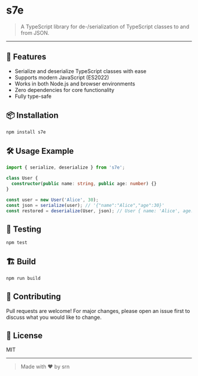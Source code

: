 # s7e

> A TypeScript library for de-/serialization of TypeScript classes to and from JSON.

---

## 🚀 Features
- Serialize and deserialize TypeScript classes with ease
- Supports modern JavaScript (ES2022)
- Works in both Node.js and browser environments
- Zero dependencies for core functionality
- Fully type-safe

## 📦 Installation

```sh
npm install s7e
```

## 🛠️ Usage Example

```ts
import { serialize, deserialize } from 's7e';

class User {
  constructor(public name: string, public age: number) {}
}

const user = new User('Alice', 30);
const json = serialize(user); // '{"name":"Alice","age":30}'
const restored = deserialize(User, json); // User { name: 'Alice', age: 30 }
```

## 🧪 Testing

```sh
npm test
```

## 🏗️ Build

```sh
npm run build
```

## 🤝 Contributing
Pull requests are welcome! For major changes, please open an issue first to discuss what you would like to change.

## 📄 License
MIT

---

> Made with ❤️ by srn
